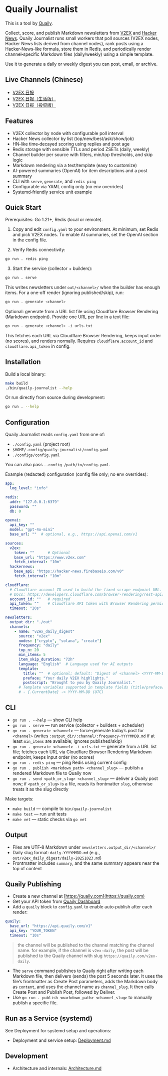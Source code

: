# Quaily Journalist

This is a tool by [Quaily](https://quaily.com).

Collect, score, and publish Markdown newsletters from [V2EX](https://v2ex.com) and [Hacker News](https://news.ycombinator.com/news). Quaily Journalist runs small workers that poll sources (V2EX nodes, Hacker News lists derived from channel nodes), rank posts using a Hacker‑News‑like formula, store them in Redis, and periodically render channel‑specific Markdown files (daily/weekly) using a simple template.

Use it to generate a daily or weekly digest you can post, email, or archive.

## Live Channels (Chinese)

- [V2EX 日报](https://quaily.com/v2ex-daily)
- [V2EX 日报（生活版）](https://quaily.com/v2ex-daily-lifestyle)
- [V2EX 日报（投资版）](https://quaily.com/v2ex-daily-investment)

## Features

- V2EX collector by node with configurable poll interval
- Hacker News collector by list (top/new/best/ask/show/job)
- HN‑like time‑decayed scoring using replies and post age
- Redis storage with sensible TTLs and period ZSETs (daily, weekly)
- Channel builder per source with filters, min/top thresholds, and skip logic
- Markdown rendering via a text/template (easy to customize)
- AI-powered summaries (OpenAI) for item descriptions and a post summary
- CLI with `serve`, `generate`, and `redis ping`
- Configurable via YAML config only (no env overrides)
- Systemd‑friendly service unit example

## Quick Start

Prerequisites: Go 1.21+, Redis (local or remote).

1) Copy and edit `config.yaml` to your environment. At minimum, set Redis and pick V2EX nodes. To enable AI summaries, set the OpenAI section in the config file.

2) Verify Redis connectivity:

```bash
go run . redis ping
```

3) Start the service (collector + builders):

```bash
go run . serve
```

This writes newsletters under `out/<channel>/` when the builder has enough items. For a one‑off render (ignoring published/skip), run:

```bash
go run . generate <channel>
```

Optional: generate from a URL list file using Cloudflare Browser Rendering (Markdown endpoint). Provide one URL per line in a text file:

```bash
go run . generate <channel> -i urls.txt
```
This fetches each URL via Cloudflare Browser Rendering, keeps input order (no scores), and renders normally. Requires `cloudflare.account_id` and `cloudflare.api_token` in config.

## Installation

Build a local binary:

```bash
make build
./bin/quaily-journalist --help
```

Or run directly from source during development:

```bash
go run . --help
```

## Configuration

Quaily Journalist reads `config.yaml` from one of:

- `./config.yaml` (project root)
- `$HOME/.config/quaily-journalist/config.yaml`
- `./configs/config.yaml`

You can also pass `--config /path/to/config.yaml`.

Example (redacted) configuration (config file only; no env overrides):

```yaml
app:
  log_level: "info"

redis:
  addr: "127.0.0.1:6379"
  password: ""
  db: 0

openai:
  api_key: ""
  model: "gpt-4o-mini"
  base_url: ""  # optional, e.g., https://api.openai.com/v1

sources:
  v2ex:
    token: ""      # Optional
    base_url: "https://www.v2ex.com"
    fetch_interval: "10m"
  hackernews:
    base_api: "https://hacker-news.firebaseio.com/v0"
    fetch_interval: "10m"

cloudflare:
  # Cloudflare account ID used to build the fixed scrape endpoint URL.
  # Docs: https://developers.cloudflare.com/browser-rendering/rest-api/
  account_id: ""   # required
  api_token: ""    # Cloudflare API token with Browser Rendering permissions
  timeout: "20s"

newsletters:
  output_dir: "./out"
  channels:
    - name: "v2ex_daily_digest"
      source: "v2ex"
      nodes: ["crypto", "solana", "create"]
      frequency: "daily"
      top_n: 20
      min_items: 5
      item_skip_duration: "72h"
      language: "English"  # Language used for AI outputs
      template:
        title: ""  # optional; default: "Digest of <channel> <YYYY-MM-DD>"
        preface: "Your daily V2EX highlights."
        postscript: "Brought to you by Quaily Journalist."
      # Template variables supported in template fields (title/preface/postscript):
      # - {.CurrentDate} -> YYYY-MM-DD (UTC)
```

## CLI

- `go run . --help` — show CLI help
- `go run . serve` — run service (collector + builders + scheduler)
- `go run . generate <channel>` — force‑generate today’s post for `<channel>` (writes `:output_dir/:channel/:frequency-YYYYMMDD.md` if at least `min_items` are available; ignores published/skip)
- `go run . generate <channel> -i urls.txt` — generate from a URL list file; fetches each URL via Cloudflare Browser Rendering Markdown endpoint, keeps input order (no scores)
- `go run . redis ping` — ping Redis using current config
- `go run . publish <markdown_path> <channel_slug>` — publish a rendered Markdown file to Quaily now
- `go run . send <path_or_slug> <channel_slug>` — deliver a Quaily post now; if `<path_or_slug>` is a file, reads its frontmatter `slug`, otherwise treats it as the slug directly

Make targets:

- `make build` — compile to `bin/quaily-journalist`
- `make test` — run unit tests
- `make vet` — static checks via `go vet`


## Output

- Files are UTF‑8 Markdown under `newsletters.output_dir/<channel>/`
- Daily slug format: `daily-YYYYMMDD.md` (e.g., `out/v2ex_daily_digest/daily-20251023.md`)
- Frontmatter includes `summary`, and the same summary appears near the top of content

## Quaily Publishing

- Create a new channel at [https://quaily.com](https://quaily.com)
- Get your API token from [Quaily Dashboard](https://quaily.com/dashboard/profile/apikeys#)
- Add a `quaily` block to `config.yaml` to enable auto‑publish after each render:

```yaml
quaily:
  base_url: "https://api.quaily.com/v1"
  api_key: "YOUR_TOKEN"
  timeout: "10s"
```

> the channel will be published to the channel matching the channel name. for example, if the channel is `v2ex-daily`, the post will be published to the Quaily channel with slug `https://quaily.com/v2ex-daily`.

 - The `serve` command publishes to Quaily right after writing each Markdown file, then delivers (sends) the post 5 seconds later. It uses the file’s frontmatter as Create Post parameters, adds the Markdown body as `content`, and uses the channel name as `channel_slug`. It then calls Create Post and Publish Post, followed by Deliver.
- Use `go run . publish <markdown_path> <channel_slug>` to manually publish a specific file.

## Run as a Service (systemd)

See Deployment for systemd setup and operations:

- Deployment and service setup: [Deployment.md](./Deployment.md)

## Development

- Architecture and internals: [Architecture.md](./Architecture.md)
